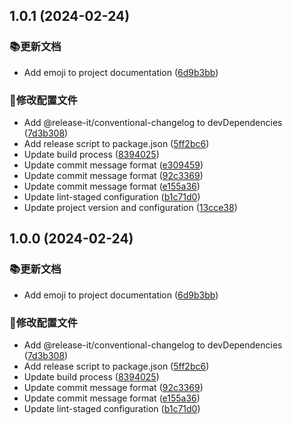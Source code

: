 ## 1.0.1 (2024-02-24)

### 📚更新文档

- Add emoji to project documentation ([6d9b3bb](https://github.com/geekskai/next-admin-demo/commit/6d9b3bbff3b240a4a7559f201930ca3dcb406241))

### 🔧修改配置文件

- Add @release-it/conventional-changelog to devDependencies ([7d3b308](https://github.com/geekskai/next-admin-demo/commit/7d3b3086383d31621e24bafe96049130249aba22))
- Add release script to package.json ([5ff2bc6](https://github.com/geekskai/next-admin-demo/commit/5ff2bc67c200a65f533b25d1d7b27e5291c947a0))
- Update build process ([8394025](https://github.com/geekskai/next-admin-demo/commit/8394025fc6d5e951f27a412d40b8a7fb29c82c23))
- Update commit message format ([e309459](https://github.com/geekskai/next-admin-demo/commit/e309459d3f474d927ffedd327c331d235bba0985))
- Update commit message format ([92c3369](https://github.com/geekskai/next-admin-demo/commit/92c33692e9e84dcbdc17ae74f8ec90dd35615429))
- Update commit message format ([e155a36](https://github.com/geekskai/next-admin-demo/commit/e155a3620fa4bc59e53aea03d18490daa556be49))
- Update lint-staged configuration ([b1c71d0](https://github.com/geekskai/next-admin-demo/commit/b1c71d03bcb2b2805c8882e029939685521563d3))
- Update project version and configuration ([13cce38](https://github.com/geekskai/next-admin-demo/commit/13cce38cc56c05a078e22ce0faaab6de75c72380))

## 1.0.0 (2024-02-24)

### 📚更新文档

- Add emoji to project documentation ([6d9b3bb](https://github.com/geekskai/next-admin-demo/commit/6d9b3bbff3b240a4a7559f201930ca3dcb406241))

### 🔧修改配置文件

- Add @release-it/conventional-changelog to devDependencies ([7d3b308](https://github.com/geekskai/next-admin-demo/commit/7d3b3086383d31621e24bafe96049130249aba22))
- Add release script to package.json ([5ff2bc6](https://github.com/geekskai/next-admin-demo/commit/5ff2bc67c200a65f533b25d1d7b27e5291c947a0))
- Update build process ([8394025](https://github.com/geekskai/next-admin-demo/commit/8394025fc6d5e951f27a412d40b8a7fb29c82c23))
- Update commit message format ([92c3369](https://github.com/geekskai/next-admin-demo/commit/92c33692e9e84dcbdc17ae74f8ec90dd35615429))
- Update commit message format ([e155a36](https://github.com/geekskai/next-admin-demo/commit/e155a3620fa4bc59e53aea03d18490daa556be49))
- Update lint-staged configuration ([b1c71d0](https://github.com/geekskai/next-admin-demo/commit/b1c71d03bcb2b2805c8882e029939685521563d3))
